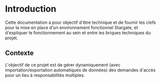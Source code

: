 # Introduction

Cette documentation a pour objectif d'être technique et de fournir les clefs pour la mise en place d'un environnement fonctionnel Stargate, et d'expliquer le fonctionnement au sein et entre les briques techniques du projet.

## Contexte

L'objectif de ce projet est de gérer dynamiquement (avec importation/exportation automatiques de données) des demandes d'accès pour un lieu à responsabilités multiples.
